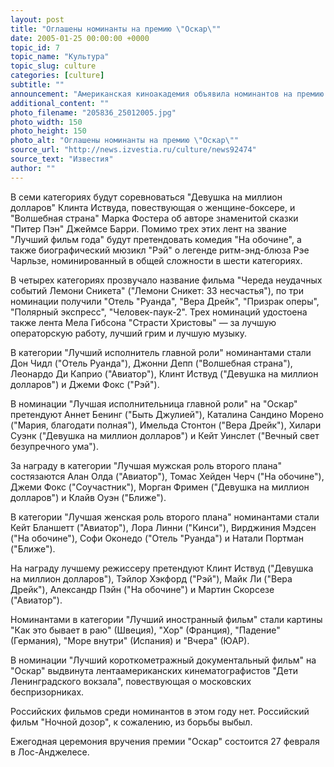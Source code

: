 ```yaml
---
layout: post
title: "Оглашены номинанты на премию \"Оскар\""
date: 2005-01-25 00:00:00 +0000
topic_id: 7
topic_name: "Культура"
topic_slug: culture
categories: [culture]
subtitle: ""
announcement: "Американская киноакадемия объявила номинантов на премию \"Оскар\". Больше всего номинаций - 11, в том числе как \"лучший фильм года\", \"лучшая режиссерская работа\", \"лучший сценарий\" &mdash; получила картина режиссера Мартина Скорсезе \"Авиатор\" о жизни миллионера Ховарда Хьюза."
additional_content: ""
photo_filename: "205836_25012005.jpg"
photo_width: 150
photo_height: 150
photo_alt: "Оглашены номинанты на премию \"Оскар\""
source_url: "http://news.izvestia.ru/culture/news92474"
source_text: "Известия"
author: ""
---
```

В семи категориях будут соревноваться "Девушка на миллион долларов" Клинта Иствуда, повествующая о женщине-боксере, и "Волшебная страна" Марка Фостера об авторе знаменитой сказки "Питер Пэн" Джеймсе Барри. Помимо трех этих лент на звание "Лучший фильм года" будут претендовать комедия "На обочине", а также биографический мюзикл "Рэй" о легенде ритм-энд-блюза Рэе Чарльзе, номинированный в общей сложности в шести категориях.

В четырех категориях прозвучало название фильма "Череда неудачных событий Лемони Сникета" ("Лемони Сникет: 33 несчастья"), по три номинации получили "Отель "Руанда", "Вера Дрейк", "Призрак оперы", "Полярный экспресс", "Человек-паук-2". Трех номинаций удостоена также лента Мела Гибсона "Страсти Христовы" &mdash; за лучшую операторскую работу, лучший грим и лучшую музыку.

В категории "Лучший исполнитель главной роли" номинантами стали Дон Чидл ("Отель Руанда"), Джонни Депп ("Волшебная страна"), Леонардо Ди Каприо ("Авиатор"), Клинт Иствуд ("Девушка на миллион долларов") и Джеми Фокс ("Рэй").

В номинации "Лучшая исполнительница главной роли" на "Оскар" претендуют Аннет Бенинг ("Быть Джулией"), Каталина Сандино Морено ("Мария, благодати полная"), Имельда Стонтон ("Вера Дрейк"), Хилари Суэнк ("Девушка на миллион долларов") и Кейт Уинслет ("Вечный свет безупречного ума").

За награду в категории "Лучшая мужская роль второго плана" состязаются Алан Олда ("Авиатор"), Томас Хейден Черч ("На обочине"), Джеми Фокс ("Соучастник"), Морган Фримен ("Девушка на миллион долларов") и Клайв Оуэн ("Ближе").

В категории "Лучшая женская роль второго плана" номинантами стали Кейт Бланшетт ("Авиатор"), Лора Линни ("Кинси"), Вирджиния Мэдсен ("На обочине"), Софи Оконедо ("Отель "Руанда") и Натали Портман ("Ближе").

На награду лучшему режиссеру претендуют Клинт Иствуд ("Девушка на миллион долларов"), Тэйлор Хэкфорд ("Рэй"), Майк Ли ("Вера Дрейк"), Александр Пэйн ("На обочине") и Мартин Скорсезе ("Авиатор").

Номинантами в категории "Лучший иностранный фильм" стали картины "Как это бывает в раю" (Швеция), "Хор" (Франция), "Падение" (Германия), "Море внутри" (Испания) и "Вчера" (ЮАР).

В номинации "Лучший короткометражный документальный фильм" на "Оскар" выдвинута лентаамериканских кинематографистов "Дети Ленинградского вокзала", повествующая о московских беспризорниках.

Российских фильмов среди номинантов в этом году нет. Российский фильм "Ночной дозор", к сожалению, из борьбы выбыл.

Ежегодная церемония вручения премии "Оскар" состоится 27 февраля в Лос-Анджелесе.
